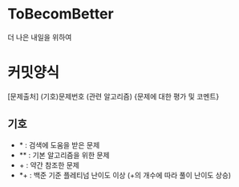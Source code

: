 # ToBecomBetter
더 나은 내일을 위하여

# 커밋양식
[문제출처] (기호)문제번호 (관련 알고리즘) {문제에 대한 평가 및 코멘트}
## 기호
- &#42; : 검색에 도움을 받은 문제
- ** : 기본 알고리즘을 위한 문제
- &#43; : 약간 참조한 문제
- *+ : 백준 기준 플레티넘 난이도 이상 (+의 개수에 따라 풀이 난이도 상승)
